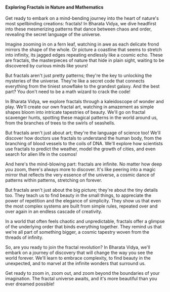 #### Exploring Fractals in Nature and Mathematics

Get ready to embark on a mind-bending journey into the heart of nature's most spellbinding creations: fractals! In Bharata Vidya, we dive headfirst into these mesmerizing patterns that dance between chaos and order, revealing the secret language of the universe.

Imagine zooming in on a fern leaf, watching in awe as each delicate frond mirrors the shape of the whole. Or picture a coastline that seems to stretch into infinity, its jagged edges repeating endlessly like a cosmic echo. These are fractals, the masterpieces of nature that hide in plain sight, waiting to be discovered by curious minds like yours!

But fractals aren't just pretty patterns; they're the key to unlocking the mysteries of the universe. They're like a secret code that connects everything from the tiniest snowflake to the grandest galaxy. And the best part? You don't need to be a math wizard to crack the code!

In Bharata Vidya, we explore fractals through a kaleidoscope of wonder and play. We'll create our own fractal art, watching in amazement as simple shapes bloom into intricate tapestries of beauty. We'll go on fractal scavenger hunts, spotting these magical patterns in the world around us, from the branches of trees to the swirls of seashells.

But fractals aren't just about art; they're the language of science too! We'll discover how doctors use fractals to understand the human body, from the branching of blood vessels to the coils of DNA. We'll explore how scientists use fractals to predict the weather, model the growth of cities, and even search for alien life in the cosmos!

And here's the mind-blowing part: fractals are infinite. No matter how deep you zoom, there's always more to discover. It's like peering into a magic mirror that reflects the very essence of the universe, a cosmic dance of patterns within patterns, stretching on forever.

But fractals aren't just about the big picture; they're about the tiny details too. They teach us to find beauty in the small things, to appreciate the power of repetition and the elegance of simplicity. They show us that even the most complex systems are built from simple rules, repeated over and over again in an endless cascade of creativity.

In a world that often feels chaotic and unpredictable, fractals offer a glimpse of the underlying order that binds everything together. They remind us that we're all part of something bigger, a cosmic tapestry woven from the threads of infinity.

So, are you ready to join the fractal revolution? In Bharata Vidya, we'll embark on a journey of discovery that will change the way you see the world forever. We'll learn to embrace complexity, to find beauty in the unexpected, and to marvel at the infinite wonders that surround us.

Get ready to zoom in, zoom out, and zoom beyond the boundaries of your imagination. The fractal universe awaits, and it's more beautiful than you ever dreamed possible!